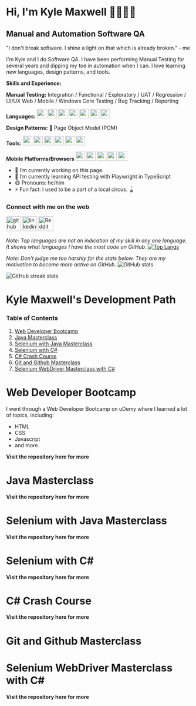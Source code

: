 # Hi, I'm Kyle Maxwell 👋🧑🏻‍💻
## Manual and Automation Software QA
 "I don't break software. I shine a light on that which is already broken." - me
 
I'm Kyle and I do Software QA. I have been performing Manual Testing for several years and dipping my toe in automation when I can. I love learning new languages, design patterns, and tools.

**Skills and Experience:**

**Manual Testing:**  Integration / Functional / Exploratory / UAT / Regression / UI/UX Web / Mobile / Windows Core Testing / Bug Tracking / Reporting

**Languages:** 
            <img src="https://cdn.jsdelivr.net/gh/devicons/devicon@latest/icons/typescript/typescript-original.svg" width="25" height="25"/>
            <img src="https://cdn.jsdelivr.net/gh/devicons/devicon@latest/icons/csharp/csharp-original.svg" width="25" height="25"/>
            <img src="https://cdn.jsdelivr.net/gh/devicons/devicon@latest/icons/java/java-original.svg" width="25" height="25"/>
            <img src="https://cdn.jsdelivr.net/gh/devicons/devicon@latest/icons/html5/html5-original.svg" width="25" height="25"/>
            <img src="https://cdn.jsdelivr.net/gh/devicons/devicon@latest/icons/css3/css3-original.svg" width="25" height="25"/>
            <img src="https://cdn.jsdelivr.net/gh/devicons/devicon@latest/icons/javascript/javascript-original.svg" width="25" height="25"/> 
            <img src="https://cdn.jsdelivr.net/gh/devicons/devicon@latest/icons/sqldeveloper/sqldeveloper-original.svg" width="25" height="25"/>
          
          

**Design Patterns:** 📄 Page Object Model (POM) 

**Tools:** 
            <img src="https://cdn.jsdelivr.net/gh/devicons/devicon@latest/icons/playwright/playwright-original.svg" width="25" height="25"/>
            <img src="https://cdn.jsdelivr.net/gh/devicons/devicon@latest/icons/selenium/selenium-original.svg" width="25" height="25"/> 
            <img src="https://cdn.jsdelivr.net/gh/devicons/devicon@latest/icons/postman/postman-original.svg" width="25" height="25"/> 
            <img src="https://cdn.jsdelivr.net/gh/devicons/devicon@latest/icons/git/git-original.svg" width="25" height="25"/> 
            <img src="https://cdn.jsdelivr.net/gh/devicons/devicon@latest/icons/jira/jira-original.svg" width="25" height="25"/> 
            <img src="https://cdn.jsdelivr.net/gh/devicons/devicon@latest/icons/slack/slack-original.svg" width="25" height="25"/>
           
**Mobile Platforms/Browsers** 
            <img src="https://cdn.jsdelivr.net/gh/devicons/devicon@latest/icons/android/android-original.svg" width="25" height="25"/> 
            <img src="https://cdn.jsdelivr.net/gh/devicons/devicon@latest/icons/apple/apple-original.svg" width="25" height="25"/> 
            <img src="https://cdn.jsdelivr.net/gh/devicons/devicon@latest/icons/chrome/chrome-original.svg" width="25" height="25"/> 
            <img src="https://cdn.jsdelivr.net/gh/devicons/devicon@latest/icons/firefox/firefox-original.svg" width="25" height="25"/> 
            <img src="https://cdn.jsdelivr.net/gh/devicons/devicon@latest/icons/safari/safari-original.svg" width="25" height="25"/>
          
- 🔭 I’m currently working on this page. 
- 🌱 I’m currently learning API testing with Playwright in TypeScript 
- 😄 Pronouns: he/him 
- ⚡ Fun fact: I used to be a part of a local circus. 🪀

### Connect with me on the web
[<img src='https://cdn.jsdelivr.net/npm/simple-icons@3.0.1/icons/github.svg' alt='github' height='40'>](https://github.com/IAmSweeps) 
          [<img src="https://cdn.jsdelivr.net/gh/devicons/devicon@latest/icons/linkedin/linkedin-original.svg" alt='linkedin' height='40'>](https://www.linkedin.com/in/kyle-maxwell-5a737477/)  [<img src='https://cdn.jsdelivr.net/npm/simple-icons@3.0.1/icons/reddit.svg' alt='Reddit' height='40'>](https://www.reddit.com/user/i_am_sweeps)  

*Note: Top languages are not an indication of my skill in any one language. It shows what languages I have the most code on GitHub.*
[![Top Langs](https://github-readme-stats.vercel.app/api/top-langs/?username=IAmSweeps)](https://github.com/anuraghazra/github-readme-stats)

*Note: Don't judge me too harshly for the stats below. They are my motivation to become more active on GitHub.*
![GitHub stats](https://github-readme-stats.vercel.app/api?username=IAmSweeps&show_icons=true)  

![GitHub streak stats](https://streak-stats.demolab.com/?user=IAmSweeps)  

 
# Kyle Maxwell's Development Path

### Table of Contents

1. [Web Developer Bootcamp](https://github.com/IAmSweeps/KyleMaxwell/new/master#web-developer-bootcamp)
1. [Java Masterclass](https://github.com/IAmSweeps/KyleMaxwell/new/master#java-masterclass)
1. [Selenium with Java Masterclass](https://github.com/IAmSweeps/KyleMaxwell/new/master#selenium-with-java-masterclass)
1. [Selenium with C#](https://github.com/IAmSweeps/KyleMaxwell/new/master#selenium-with-csharp)
1. [C# Crash Course](https://github.com/IAmSweeps/KyleMaxwell/new/master#c-crash-course)
1. [Git and Github Masterclass](https://github.com/IAmSweeps/KyleMaxwell/new/master#git-and-github-masterclass)
1. [Selenium WebDriver Masterclass with C#](https://github.com/IAmSweeps/KyleMaxwell/new/master#selenium-webdriver-masterclass-with-csharp)

# Web Developer Bootcamp

I went through a Web Developer Bootcamp on uDemy where I learned a lot of topics, including:
- HTML
- CSS
- Javascript
- and more.

**Visit the repository here for more**

# Java Masterclass

**Visit the repository here for more**

# Selenium with Java Masterclass

**Visit the repository here for more**

# Selenium with C#

**Visit the repository here for more**

# C# Crash Course

**Visit the repository here for more**

# Git and Github Masterclass

# Selenium WebDriver Masterclass with C#

**Visit the repository here for more**
